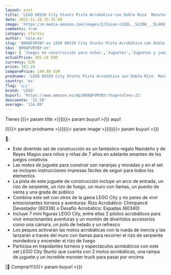 ```yaml
---
layout: post
title: 'LEGO 60339 City Stuntz Pista Acrobática con Doble Rizo  Monster Truck y Motos de Juguete  Set de Construcción  Regalos Navideños  Reyes Magos'
date: 2022-11-18 15:35:09
image: 'https://m.media-amazon.com/images/I/51zan-cU38L._SL500_._SL400_.jpg'
comments: true
category: ofertas
author: 'tole.es'
slug: 'B09QFVRYBY-es LEGO 60339 City Stuntz Pista Acrobática con Doble Rizo...'
sku: 'B09QFVRYBY-es'
tags: [ 'Juegos de construcción para niños','Juguetes','Juguetes y juegos','Sets de construcción','lego','magos','reyes','🇪🇸', ]
actualPrice: 101.24 EUR
currency: EUR
price: 101.24
comparePrice: 149.99 EUR
prodname: 'LEGO 60339 City Stuntz Pista Acrobática con Doble Rizo  Monster Truck y Motos de Juguete  Set de Construcción  Regalos Navideños  Reyes Magos'
country: 'es'
flag: '🇪🇸'
brand: 'LEGO'
buyurl: 'https://www.amazon.es/dp/B09QFVRYBY/?tag=tolees-21'
descuento: '32.50'
average: '114.09'
---
```


Tienes [{{< param title >}}]({{< param buyurl >}}) aqui!

[![{{< param prodname >}}]({{< param image >}})]({{< param buyurl >}})

🔎:

- Este divertido set de construcción es un fantástico regalo Navideño y de Reyes Magos para niños y niñas de 7 años en adelante amantes de los juegos creativos
- Las motos de juguete para construir son naranjas y moradas y en el set se incluyen instrucciones impresas fáciles de seguir para todos los elementos
- La pista de este juguete de construcción incluye un arco de entrada, un rizo de serpiente, un rizo de fuego, un muro con llamas, un puesto de venta y una grada de público
- Combina este set con otros de la gama LEGO City y no pares de vivir emocionantes torneos y aventuras: Rizo Acrobático: Chimpancé Devastador (60338) o Desafío Acrobático: Espadas (60340)
- Incluye 7 mini figuras LEGO City, entre ellas 2 pilotos acrobáticos para vivir emocionantes aventuras y un montón de divertidos accesorios como una cámara, un polo de helado y un refresco
- Los peques activarán las motos acrobáticas con la rueda de inercia y las lanzarán a través del muro con llamas para recorrer el rizo de serpiente mordedora y encender el rizo de fuego
- Participa en trepidantes torneos y espectáculos acrobáticos con este set LEGO City Stuntz que cuenta con 2 motos acrobáticas, una rampa de juguete y un increíble monster truck para pasar por encima

[🛒 Comprar!!!]({{< param buyurl >}})
